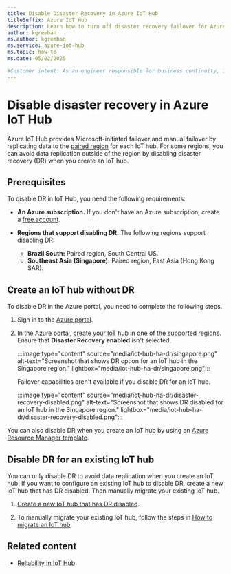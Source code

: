 ```yaml
---
title: Disable Disaster Recovery in Azure IoT Hub
titleSuffix: Azure IoT Hub
description: Learn how to turn off disaster recovery failover for Azure IoT Hub in select regions using the Azure portal.
author: kgremban
ms.author: kgremban
ms.service: azure-iot-hub
ms.topic: how-to
ms.date: 05/02/2025

#Customer intent: As an engineer responsible for business continuity, I want to learn how to disable disaster recovery in IoT Hub so that I can avoid data replication outside of the region.
---
```


# Disable disaster recovery in Azure IoT Hub

Azure IoT Hub provides Microsoft-initiated failover and manual failover by replicating data to the [paired region](../reliability/regions-paired.md) for each IoT hub. For some regions, you can avoid data replication outside of the region by disabling disaster recovery (DR) when you create an IoT hub.

## Prerequisites

To disable DR in IoT Hub, you need the following requirements:

- **An Azure subscription.** If you don't have an Azure subscription, create a [free account](https://azure.microsoft.com/free/).

- **Regions that support disabling DR.** The following regions support disabling DR:

  - **Brazil South:** Paired region, South Central US.
  - **Southeast Asia (Singapore):** Paired region, East Asia (Hong Kong SAR).

## Create an IoT hub without DR

To disable DR in the Azure portal, you need to complete the following steps.

1. Sign in to the [Azure portal](https://portal.azure.com/).

1. In the Azure portal, [create your IoT hub](/azure/iot-hub/create-hub?tabs=portal) in one of the [supported regions](#prerequisites). Ensure that **Disaster Recovery enabled** isn't selected.

    :::image type="content" source="media/iot-hub-ha-dr/singapore.png" alt-text="Screenshot that shows DR option for an IoT hub in the Singapore region." lightbox="media/iot-hub-ha-dr/singapore.png":::

    Failover capabilities aren't available if you disable DR for an IoT hub.

    :::image type="content" source="media/iot-hub-ha-dr/disaster-recovery-disabled.png" alt-text="Screenshot that shows DR disabled for an IoT hub in the Singapore region." lightbox="media/iot-hub-ha-dr/disaster-recovery-disabled.png":::

You can also disable DR when you create an IoT hub by using an [Azure Resource Manager template](/azure/templates/microsoft.devices/iothubs?tabs=bicep#iothubproperties).

## Disable DR for an existing IoT hub

You can only disable DR to avoid data replication when you create an IoT hub. If you want to configure an existing IoT hub to disable DR, create a new IoT hub that has DR disabled. Then manually migrate your existing IoT hub.

1. [Create a new IoT hub that has DR disabled](#create-an-iot-hub-without-DR).

1. To manually migrate your existing IoT hub, follow the steps in [How to migrate an IoT hub](migrate-hub-state-cli.md).

## Related content

- [Reliability in IoT Hub](../reliability/reliability-iot-hub.md)
